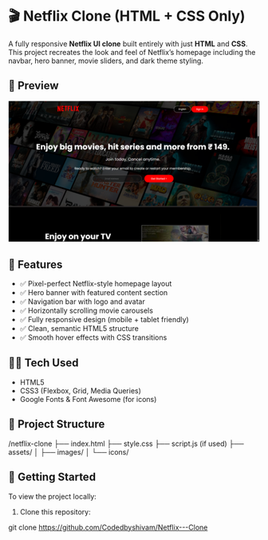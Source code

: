 # 🎬 Netflix Clone (HTML + CSS Only)

A fully responsive **Netflix UI clone** built entirely with just **HTML** and **CSS**. This project recreates the look and feel of Netflix’s homepage including the navbar, hero banner, movie sliders, and dark theme styling.

## 📸 Preview
![Netflix Clone Preview](netflix.png)


## 🌟 Features

- ✅ Pixel-perfect Netflix-style homepage layout
- ✅ Hero banner with featured content section
- ✅ Navigation bar with logo and avatar
- ✅ Horizontally scrolling movie carousels
- ✅ Fully responsive design (mobile + tablet friendly)
- ✅ Clean, semantic HTML5 structure
- ✅ Smooth hover effects with CSS transitions

## 🧑‍💻 Tech Used

- HTML5
- CSS3 (Flexbox, Grid, Media Queries)
- Google Fonts & Font Awesome (for icons)

## 📂 Project Structure
/netflix-clone
├── index.html
├── style.css
├── script.js (if used)
├── assets/
│   ├── images/
│   └── icons/

## 🚀 Getting Started

To view the project locally:

1. Clone this repository:

git clone https://github.com/Codedbyshivam/Netflix---Clone

